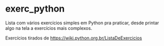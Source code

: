# exerc_python
Lista com vários exercícios simples em Python pra praticar, desde printar algo na tela a exercícios mais complexos.

Exercícios tirados de https://wiki.python.org.br/ListaDeExercicios